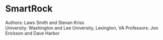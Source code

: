 # SmartRock

Authors: Laws Smith and Stevan Kriss\
University: Washington and Lee University, Lexington, VA
Professors: Jon Erickson and Dave Harbor

